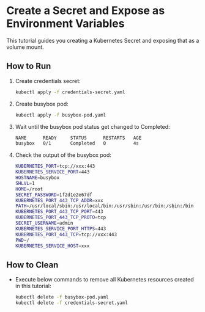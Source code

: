 # Create a Secret and Expose as Environment Variables

This tutorial guides you creating a Kubernetes Secret and exposing that as a volume mount.

## How to Run

1. Create credentials secret:

   ```bash
   kubectl apply -f credentials-secret.yaml
   ```
2. Create busybox pod:

   ```bash
   kubectl apply -f busybox-pod.yaml
   ```

3. Wait until the busybox pod status get changed to Completed:

   ```bash
   NAME      READY     STATUS      RESTARTS   AGE
   busybox   0/1       Completed   0          4s
   ```

4. Check the output of the busybox pod:

   ```bash
   KUBERNETES_PORT=tcp://xxx:443
   KUBERNETES_SERVICE_PORT=443
   HOSTNAME=busybox
   SHLVL=1
   HOME=/root
   SECRET_PASSWORD=1f2d1e2e67df
   KUBERNETES_PORT_443_TCP_ADDR=xxx
   PATH=/usr/local/sbin:/usr/local/bin:/usr/sbin:/usr/bin:/sbin:/bin
   KUBERNETES_PORT_443_TCP_PORT=443
   KUBERNETES_PORT_443_TCP_PROTO=tcp
   SECRET_USERNAME=admin
   KUBERNETES_SERVICE_PORT_HTTPS=443
   KUBERNETES_PORT_443_TCP=tcp://xxx:443
   PWD=/
   KUBERNETES_SERVICE_HOST=xxx
   ```

## How to Clean

- Execute below commands to remove all Kubernetes resources created in this tutorial:
  
  ```bash
  kubectl delete -f busybox-pod.yaml
  kubectl delete -f credentials-secret.yaml
  ```